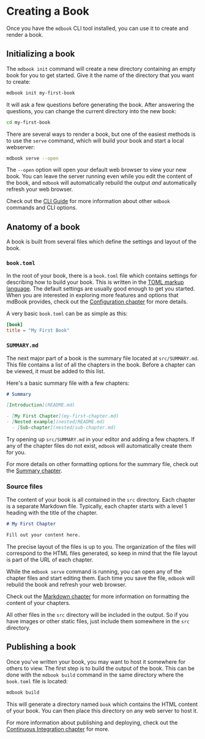 # Creating a Book

Once you have the `mdbook` CLI tool installed, you can use it to create and render a book.

## Initializing a book

The `mdbook init` command will create a new directory containing an empty book for you to get started.
Give it the name of the directory that you want to create:

```sh
mdbook init my-first-book
```

It will ask a few questions before generating the book.
After answering the questions, you can change the current directory into the new book:

```sh
cd my-first-book
```

There are several ways to render a book, but one of the easiest methods is to use the `serve` command, which will build your book and start a local webserver:

```sh
mdbook serve --open
```

The `--open` option will open your default web browser to view your new book.
You can leave the server running even while you edit the content of the book, and `mdbook` will automatically rebuild the output _and_ automatically refresh your web browser.

Check out the [CLI Guide](../cli/index.html) for more information about other `mdbook` commands and CLI options.

## Anatomy of a book

A book is built from several files which define the settings and layout of the book.

### `book.toml`

In the root of your book, there is a `book.toml` file which contains settings for describing how to build your book.
This is written in the [TOML markup language](https://toml.io/).
The default settings are usually good enough to get you started.
When you are interested in exploring more features and options that mdBook provides, check out the [Configuration chapter](../format/configuration/index.html) for more details.

A very basic `book.toml` can be as simple as this:

```toml
[book]
title = "My First Book"
```

### `SUMMARY.md`

The next major part of a book is the summary file located at `src/SUMMARY.md`.
This file contains a list of all the chapters in the book.
Before a chapter can be viewed, it must be added to this list.

Here's a basic summary file with a few chapters:

```md
# Summary

[Introduction](README.md)

- [My First Chapter](my-first-chapter.md)
- [Nested example](nested/README.md)
  - [Sub-chapter](nested/sub-chapter.md)
```

Try opening up `src/SUMMARY.md` in your editor and adding a few chapters.
If any of the chapter files do not exist, `mdbook` will automatically create them for you.

For more details on other formatting options for the summary file, check out the [Summary chapter](../format/summary.md).

### Source files

The content of your book is all contained in the `src` directory.
Each chapter is a separate Markdown file.
Typically, each chapter starts with a level 1 heading with the title of the chapter.

```md
# My First Chapter

Fill out your content here.
```

The precise layout of the files is up to you.
The organization of the files will correspond to the HTML files generated, so keep in mind that the file layout is part of the URL of each chapter.

While the `mdbook serve` command is running, you can open any of the chapter files and start editing them.
Each time you save the file, `mdbook` will rebuild the book and refresh your web browser.

Check out the [Markdown chapter](../format/markdown.md) for more information on formatting the content of your chapters.

All other files in the `src` directory will be included in the output.
So if you have images or other static files, just include them somewhere in the `src` directory.

## Publishing a book

Once you've written your book, you may want to host it somewhere for others to view.
The first step is to build the output of the book.
This can be done with the `mdbook build` command in the same directory where the `book.toml` file is located:

```sh
mdbook build
```

This will generate a directory named `book` which contains the HTML content of your book.
You can then place this directory on any web server to host it.

For more information about publishing and deploying, check out the [Continuous Integration chapter](../continuous-integration.md) for more.
